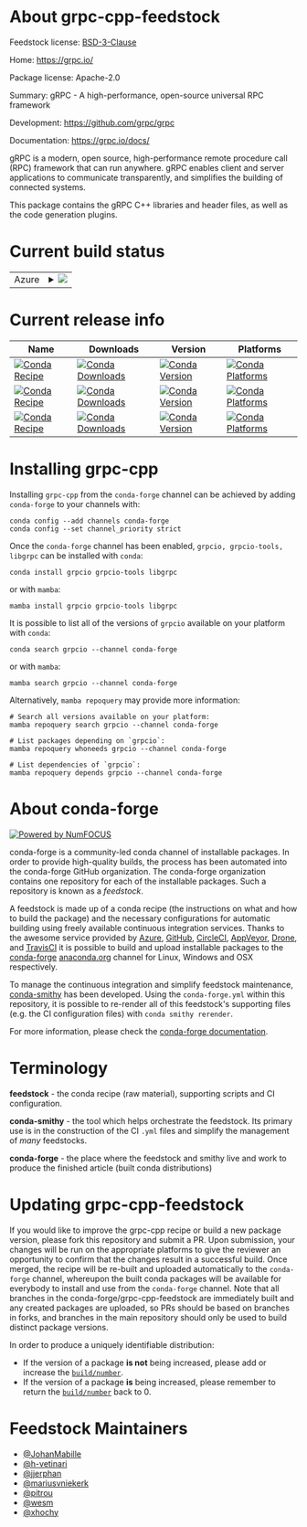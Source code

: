 About grpc-cpp-feedstock
========================

Feedstock license: [BSD-3-Clause](https://github.com/conda-forge/grpc-cpp-feedstock/blob/main/LICENSE.txt)

Home: https://grpc.io/

Package license: Apache-2.0

Summary: gRPC - A high-performance, open-source universal RPC framework

Development: https://github.com/grpc/grpc

Documentation: https://grpc.io/docs/

gRPC is a modern, open source, high-performance remote procedure call
(RPC) framework that can run anywhere. gRPC enables client and server
applications to communicate transparently, and simplifies the building
of connected systems.

This package contains the gRPC C++ libraries and header files, as well
as the code generation plugins.


Current build status
====================


<table>
    
  <tr>
    <td>Azure</td>
    <td>
      <details>
        <summary>
          <a href="https://dev.azure.com/conda-forge/feedstock-builds/_build/latest?definitionId=6172&branchName=main">
            <img src="https://dev.azure.com/conda-forge/feedstock-builds/_apis/build/status/grpc-cpp-feedstock?branchName=main">
          </a>
        </summary>
        <table>
          <thead><tr><th>Variant</th><th>Status</th></tr></thead>
          <tbody><tr>
              <td>linux_64</td>
              <td>
                <a href="https://dev.azure.com/conda-forge/feedstock-builds/_build/latest?definitionId=6172&branchName=main">
                  <img src="https://dev.azure.com/conda-forge/feedstock-builds/_apis/build/status/grpc-cpp-feedstock?branchName=main&jobName=linux&configuration=linux%20linux_64_" alt="variant">
                </a>
              </td>
            </tr><tr>
              <td>linux_aarch64</td>
              <td>
                <a href="https://dev.azure.com/conda-forge/feedstock-builds/_build/latest?definitionId=6172&branchName=main">
                  <img src="https://dev.azure.com/conda-forge/feedstock-builds/_apis/build/status/grpc-cpp-feedstock?branchName=main&jobName=linux&configuration=linux%20linux_aarch64_" alt="variant">
                </a>
              </td>
            </tr><tr>
              <td>linux_ppc64le</td>
              <td>
                <a href="https://dev.azure.com/conda-forge/feedstock-builds/_build/latest?definitionId=6172&branchName=main">
                  <img src="https://dev.azure.com/conda-forge/feedstock-builds/_apis/build/status/grpc-cpp-feedstock?branchName=main&jobName=linux&configuration=linux%20linux_ppc64le_" alt="variant">
                </a>
              </td>
            </tr><tr>
              <td>osx_64</td>
              <td>
                <a href="https://dev.azure.com/conda-forge/feedstock-builds/_build/latest?definitionId=6172&branchName=main">
                  <img src="https://dev.azure.com/conda-forge/feedstock-builds/_apis/build/status/grpc-cpp-feedstock?branchName=main&jobName=osx&configuration=osx%20osx_64_" alt="variant">
                </a>
              </td>
            </tr><tr>
              <td>osx_arm64</td>
              <td>
                <a href="https://dev.azure.com/conda-forge/feedstock-builds/_build/latest?definitionId=6172&branchName=main">
                  <img src="https://dev.azure.com/conda-forge/feedstock-builds/_apis/build/status/grpc-cpp-feedstock?branchName=main&jobName=osx&configuration=osx%20osx_arm64_" alt="variant">
                </a>
              </td>
            </tr><tr>
              <td>win_64</td>
              <td>
                <a href="https://dev.azure.com/conda-forge/feedstock-builds/_build/latest?definitionId=6172&branchName=main">
                  <img src="https://dev.azure.com/conda-forge/feedstock-builds/_apis/build/status/grpc-cpp-feedstock?branchName=main&jobName=win&configuration=win%20win_64_" alt="variant">
                </a>
              </td>
            </tr>
          </tbody>
        </table>
      </details>
    </td>
  </tr>
</table>

Current release info
====================

| Name | Downloads | Version | Platforms |
| --- | --- | --- | --- |
| [![Conda Recipe](https://img.shields.io/badge/recipe-grpcio-green.svg)](https://anaconda.org/conda-forge/grpcio) | [![Conda Downloads](https://img.shields.io/conda/dn/conda-forge/grpcio.svg)](https://anaconda.org/conda-forge/grpcio) | [![Conda Version](https://img.shields.io/conda/vn/conda-forge/grpcio.svg)](https://anaconda.org/conda-forge/grpcio) | [![Conda Platforms](https://img.shields.io/conda/pn/conda-forge/grpcio.svg)](https://anaconda.org/conda-forge/grpcio) |
| [![Conda Recipe](https://img.shields.io/badge/recipe-grpcio--tools-green.svg)](https://anaconda.org/conda-forge/grpcio-tools) | [![Conda Downloads](https://img.shields.io/conda/dn/conda-forge/grpcio-tools.svg)](https://anaconda.org/conda-forge/grpcio-tools) | [![Conda Version](https://img.shields.io/conda/vn/conda-forge/grpcio-tools.svg)](https://anaconda.org/conda-forge/grpcio-tools) | [![Conda Platforms](https://img.shields.io/conda/pn/conda-forge/grpcio-tools.svg)](https://anaconda.org/conda-forge/grpcio-tools) |
| [![Conda Recipe](https://img.shields.io/badge/recipe-libgrpc-green.svg)](https://anaconda.org/conda-forge/libgrpc) | [![Conda Downloads](https://img.shields.io/conda/dn/conda-forge/libgrpc.svg)](https://anaconda.org/conda-forge/libgrpc) | [![Conda Version](https://img.shields.io/conda/vn/conda-forge/libgrpc.svg)](https://anaconda.org/conda-forge/libgrpc) | [![Conda Platforms](https://img.shields.io/conda/pn/conda-forge/libgrpc.svg)](https://anaconda.org/conda-forge/libgrpc) |

Installing grpc-cpp
===================

Installing `grpc-cpp` from the `conda-forge` channel can be achieved by adding `conda-forge` to your channels with:

```
conda config --add channels conda-forge
conda config --set channel_priority strict
```

Once the `conda-forge` channel has been enabled, `grpcio, grpcio-tools, libgrpc` can be installed with `conda`:

```
conda install grpcio grpcio-tools libgrpc
```

or with `mamba`:

```
mamba install grpcio grpcio-tools libgrpc
```

It is possible to list all of the versions of `grpcio` available on your platform with `conda`:

```
conda search grpcio --channel conda-forge
```

or with `mamba`:

```
mamba search grpcio --channel conda-forge
```

Alternatively, `mamba repoquery` may provide more information:

```
# Search all versions available on your platform:
mamba repoquery search grpcio --channel conda-forge

# List packages depending on `grpcio`:
mamba repoquery whoneeds grpcio --channel conda-forge

# List dependencies of `grpcio`:
mamba repoquery depends grpcio --channel conda-forge
```


About conda-forge
=================

[![Powered by
NumFOCUS](https://img.shields.io/badge/powered%20by-NumFOCUS-orange.svg?style=flat&colorA=E1523D&colorB=007D8A)](https://numfocus.org)

conda-forge is a community-led conda channel of installable packages.
In order to provide high-quality builds, the process has been automated into the
conda-forge GitHub organization. The conda-forge organization contains one repository
for each of the installable packages. Such a repository is known as a *feedstock*.

A feedstock is made up of a conda recipe (the instructions on what and how to build
the package) and the necessary configurations for automatic building using freely
available continuous integration services. Thanks to the awesome service provided by
[Azure](https://azure.microsoft.com/en-us/services/devops/), [GitHub](https://github.com/),
[CircleCI](https://circleci.com/), [AppVeyor](https://www.appveyor.com/),
[Drone](https://cloud.drone.io/welcome), and [TravisCI](https://travis-ci.com/)
it is possible to build and upload installable packages to the
[conda-forge](https://anaconda.org/conda-forge) [anaconda.org](https://anaconda.org/)
channel for Linux, Windows and OSX respectively.

To manage the continuous integration and simplify feedstock maintenance,
[conda-smithy](https://github.com/conda-forge/conda-smithy) has been developed.
Using the ``conda-forge.yml`` within this repository, it is possible to re-render all of
this feedstock's supporting files (e.g. the CI configuration files) with ``conda smithy rerender``.

For more information, please check the [conda-forge documentation](https://conda-forge.org/docs/).

Terminology
===========

**feedstock** - the conda recipe (raw material), supporting scripts and CI configuration.

**conda-smithy** - the tool which helps orchestrate the feedstock.
                   Its primary use is in the construction of the CI ``.yml`` files
                   and simplify the management of *many* feedstocks.

**conda-forge** - the place where the feedstock and smithy live and work to
                  produce the finished article (built conda distributions)


Updating grpc-cpp-feedstock
===========================

If you would like to improve the grpc-cpp recipe or build a new
package version, please fork this repository and submit a PR. Upon submission,
your changes will be run on the appropriate platforms to give the reviewer an
opportunity to confirm that the changes result in a successful build. Once
merged, the recipe will be re-built and uploaded automatically to the
`conda-forge` channel, whereupon the built conda packages will be available for
everybody to install and use from the `conda-forge` channel.
Note that all branches in the conda-forge/grpc-cpp-feedstock are
immediately built and any created packages are uploaded, so PRs should be based
on branches in forks, and branches in the main repository should only be used to
build distinct package versions.

In order to produce a uniquely identifiable distribution:
 * If the version of a package **is not** being increased, please add or increase
   the [``build/number``](https://docs.conda.io/projects/conda-build/en/latest/resources/define-metadata.html#build-number-and-string).
 * If the version of a package **is** being increased, please remember to return
   the [``build/number``](https://docs.conda.io/projects/conda-build/en/latest/resources/define-metadata.html#build-number-and-string)
   back to 0.

Feedstock Maintainers
=====================

* [@JohanMabille](https://github.com/JohanMabille/)
* [@h-vetinari](https://github.com/h-vetinari/)
* [@jjerphan](https://github.com/jjerphan/)
* [@mariusvniekerk](https://github.com/mariusvniekerk/)
* [@pitrou](https://github.com/pitrou/)
* [@wesm](https://github.com/wesm/)
* [@xhochy](https://github.com/xhochy/)

